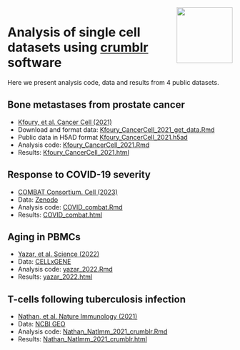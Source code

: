 
<img align="right" height="125" src="https://diseaseneurogenomics.github.io/crumblr/logo.png">


# Analysis of single cell datasets using [crumblr](http://diseaseneurogenomics.github.io/crumblr/) software

Here we present analysis code, data and results from 4 public datasets.


## Bone metastases from prostate cancer
- [Kfoury, et al. Cancer Cell (2021)](https://doi.org/10.1016/j.ccell.2021.09.005)
- Download and format data: [Kfoury\_CancerCell\_2021\_get\_data.Rmd](https://github.com/GabrielHoffman/dreamlet_analysis/blob/main/Kfoury_CancerCell_2021/Kfoury_CancerCell_2021_get_data.Rmd)
- Public data in H5AD format [Kfoury\_CancerCell\_2021.h5ad](https://ghoffman-cdn.s3.us-east-2.amazonaws.com/dreamlet_analysis/data/Kfoury_CancerCell_2021.h5ad)
- Analysis code: [Kfoury\_CancerCell\_2021.Rmd](https://github.com/GabrielHoffman/crumblr_analysis/blob/main/Kfoury_CancerCell_2021/Kfoury_CancerCell_2021.Rmd)
- Results: [Kfoury\_CancerCell\_2021.html](https://ghoffman-cdn.s3.us-east-2.amazonaws.com/crumblr_analysis/Kfoury_CancerCell_2021.html)

## Response to COVID-19 severity
- [COMBAT Consortium. Cell (2023)](https://doi.org/10.1016/j.cell.2022.01.012)
- Data: [Zenodo](https://zenodo.org/records/6120249)
- Analysis code: [COVID\_combat.Rmd](https://github.com/GabrielHoffman/crumblr_analysis/blob/main/COVID_combat/COVID_combat.Rmd)
- Results: [COVID\_combat.html](https://ghoffman-cdn.s3.us-east-2.amazonaws.com/crumblr_analysis/COVID_combat.html)


## Aging in PBMCs
- [Yazar, et al. Science (2022)](https://doi.org/10.1126/science.abf3041)
- Data: [CELLxGENE](https://cellxgene.cziscience.com/collections/dde06e0f-ab3b-46be-96a2-a8082383c4a1)
- Analysis code: [yazar\_2022.Rmd](https://github.com/GabrielHoffman/crumblr_analysis/blob/main/Yazar_Science_2022/yazar_2022.Rmd)
- Results: [yazar_2022.html](https://ghoffman-cdn.s3.us-east-2.amazonaws.com/crumblr_analysis/yazar_2022.html)



## T-cells following tuberculosis infection
- [Nathan, et al. Nature Immunology (2021)](https://doi.org/10.1038/s41590-021-00933-1)
- Data: [NCBI GEO](https://www.ncbi.nlm.nih.gov/geo/query/acc.cgi?acc=GSE158769)
- Analysis code: [Nathan\_NatImm\_2021\_crumblr.Rmd](https://github.com/GabrielHoffman/crumblr_analysis/blob/main/Nathan_NatImm_2021/Nathan_NatImm_2021_crumblr.Rmd)
- Results: [Nathan\_NatImm\_2021\_crumblr.html](https://ghoffman-cdn.s3.us-east-2.amazonaws.com/crumblr_analysis/Nathan_NatImm_2021_crumblr.html)





<!---
## Novel Alzheimer's snRNA-seq data
- Generated as part of this work, and currently public
- [PsychAD project and data](https://www.synapse.org/PsychAD_public)
- Analysis code: [PsychAD\_r0\_analysis.Rmd](https://github.com/GabrielHoffman/dreamlet_analysis/blob/main/PsychAD_r0/PsychAD_r0_analysis.Rmd)
- Results: [PsychAD\_r0\_analysis.html](https://ghoffman-cdn.s3.us-east-2.amazonaws.com/dreamlet_analysis/PsychAD_r0_analysis.html)

## Reanalysis of external Alzheimer's snRNA-seq data 
- [Mathys, et al. Cell (2023)](https://doi.org/10.1016/j.cell.2023.08.039)
- Data: [MIT / ROSMAP study](https://www.synapse.org/#!Synapse:syn52293417)
- Analysis code: [Mathys\_2023\_Major\_Cell\_Type.Rmd](https://github.com/GabrielHoffman/dreamlet_analysis/blob/main/Mathys_2023/Mathys_2023_Major_Cell_Type.Rmd)
- Results: [Mathys\_2023\_Major\_Cell\_Type.html](https://ghoffman-cdn.s3.us-east-2.amazonaws.com/dreamlet_analysis/Mathys_2023_Major_Cell_Type.html)
-

---> 